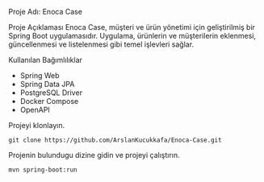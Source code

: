 Proje Adı: Enoca Case

Proje Açıklaması
Enoca Case, müşteri ve ürün yönetimi için geliştirilmiş bir Spring Boot uygulamasıdır. Uygulama, ürünlerin ve müşterilerin eklenmesi, güncellenmesi ve listelenmesi gibi temel işlevleri sağlar.  

Kullanılan Bağımlılıklar
- Spring Web
- Spring Data JPA
- PostgreSQL Driver
- Docker Compose
- OpenAPI

Projeyi klonlayın.
```
git clone https://github.com/ArslanKucukkafa/Enoca-Case.git
```

Projenin bulundugu dizine gidin ve projeyi çalıştırın.
```
mvn spring-boot:run
```
